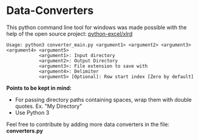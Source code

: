 # Data-Converters
This python command line tool for windows was made possible with the help of the open source project: <a href="https://github.com/python-excel/xlrd">python-excel/xlrd</a>

```
Usage: python3 converter_main.py <argument1> <argument2> <argument3> <argument4> <argument5>
			<argument1>: Input directory
			<argument2>: Output Directory
			<argument3>: File extension to save with
			<argument4>: Delimiter
			<argument5> [Optional]: Row start index [Zero by default]
```
<b>Points to be kept in mind:</b>
<ul>
  <li>For passing directory paths containing spaces, wrap them with double quotes. Ex. "My Directory"</li>
  <li>Use Python 3</li>
</ul>

Feel free to contribute by adding more data converters in the file: <b>converters.py</b>
